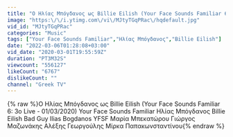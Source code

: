 ```yaml
---
title: "Ο Ηλίας Μπόγδανος ως Billie Eilish (Your Face Sounds Familiar 6: 3ο Live - 01\/03\/2020)"
image: "https:\/\/i.ytimg.com\/vi\/MJtyTGqPRac\/hqdefault.jpg"
vid_id: "MJtyTGqPRac"
categories: "Music"
tags: ["Your Face Sounds Familiar","Ηλίας Μπόγδανος","Billie Eilish"]
date: "2022-03-06T01:28:08+03:00"
vid_date: "2020-03-01T19:55:59Z"
duration: "PT3M32S"
viewcount: "556127"
likeCount: "6767"
dislikeCount: ""
channel: "Greek TV"
---
```

{% raw %}Ο Ηλίας Μπόγδανος ως Billie Eilish (Your Face Sounds Familiar 6: 3ο Live - 01/03/2020) Your Face Sounds Familiar Ηλίας Μπόγδανος Billie Eilish Bad Guy Ilias Bogdanos YFSF Μαρία Μπεκατώρου Γιώργος Μαζωνάκης Αλέξης Γεωργούλης Μίρκα Παπακωνσταντίνου{% endraw %}

